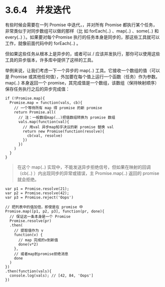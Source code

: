 # 3.6.4　并发迭代

有些时候会需要在一列 Promise 中迭代，，并对所有 Promise 都执行某个任务，非常类似于对同步数组可以做的那样（比 如 forEach(..) 、map(..) 、some(..) 和 every(..) ）。如果要对每个Promise 执行的任务本身是同步的，那这些工具就可以工作，就像前面代码中的 forEach(..) 。

但如果这些任务从根本上是异步的，或者可以 / 应该并发执行，那你可以使用这些工具的异步版本，许多库中提供了这样的工具。

举例来说，让我们考虑一下一个异步的 map(..) 工具。它接收一个数组的值（可以是 Promise 或其他任何值），外加要在每个值上运行一个函数（任务）作为参数。map(..) 本身返回一个 promise，其完成值是一个数组，该数组（保持映射顺序）保存任务执行之后的异步完成值：
```
if (!Promise.map){
  Promise.map = function(vals, cb){
    // 一个等待所有 map 得 promise 的新 promise
    return Promise.all(
      // 注：一般数组map(..)把值数组转换为 promise 数组
      vals.map(function(val){
        // 用val 异步map知乎决议的新 promise 替换 val
        return new Promise(function(resolve){
          cb(val, resolve)
        })
      })
    )
  }
}
```
>在这个 map(..) 实现中，不能发送异步拒绝信号，但如果在映射的回调（cb(..) ）内出现同步的异常或错误，主 Promise.map(..) 返回的 promise 就会拒绝。
```
var p1 = Promise.resolve(21);
var p2 = Promise.resolve(42);
var p3 = Promise.reject('Oops')

// 把列表中的值加倍，即使是在 promise 中
Promise.map([p1, p2, p3], function(pr, done){
  // 保证这一条本身是一个 Promise
  Promise.resolve(pr)
  .then(
    // 提取值作为 v
    function(v) {
      // map 完成的v到新值
      done(v*2)
    },
    // 或者map到promise拒绝消息
    done
  )
})
.then(function(vals){
  console.log(vals); // [42, 84, 'Oops']
})
```